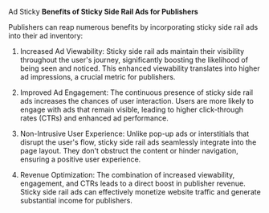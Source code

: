 Ad Sticky 
**Benefits of Sticky Side Rail Ads for Publishers**

Publishers can reap numerous benefits by incorporating sticky side rail ads into their ad inventory:

1. Increased Ad Viewability: Sticky side rail ads maintain their visibility throughout the user's journey, significantly boosting the likelihood of being seen and noticed. This enhanced viewability translates into higher ad impressions, a crucial metric for publishers.

2. Improved Ad Engagement: The continuous presence of sticky side rail ads increases the chances of user interaction. Users are more likely to engage with ads that remain visible, leading to higher click-through rates (CTRs) and enhanced ad performance.

3. Non-Intrusive User Experience: Unlike pop-up ads or interstitials that disrupt the user's flow, sticky side rail ads seamlessly integrate into the page layout. They don't obstruct the content or hinder navigation, ensuring a positive user experience.

4. Revenue Optimization: The combination of increased viewability, engagement, and CTRs leads to a direct boost in publisher revenue. Sticky side rail ads can effectively monetize website traffic and generate substantial income for publishers.